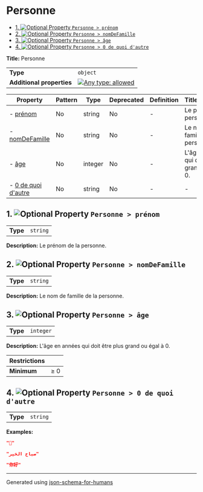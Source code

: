 # Personne

- [1. ![Optional](https://img.shields.io/badge/Optional-yellow) Property `Personne > prénom`](#pr_nom)
- [2. ![Optional](https://img.shields.io/badge/Optional-yellow) Property `Personne > nomDeFamille`](#nomDeFamille)
- [3. ![Optional](https://img.shields.io/badge/Optional-yellow) Property `Personne > âge`](#a_ge)
- [4. ![Optional](https://img.shields.io/badge/Optional-yellow) Property `Personne > 0 de quoi d'autre`](#a0_de_quoi_d_autre)

**Title:** Personne

|                           |                                                                                                                                   |
| ------------------------- | --------------------------------------------------------------------------------------------------------------------------------- |
| **Type**                  | `object`                                                                                                                          |
| **Additional properties** | [![Any type: allowed](https://img.shields.io/badge/Any%20type-allowed-green)](# "Additional Properties of any type are allowed.") |

| Property                                    | Pattern | Type    | Deprecated | Definition | Title/Description                                     |
| ------------------------------------------- | ------- | ------- | ---------- | ---------- | ----------------------------------------------------- |
| - [prénom](#pr_nom )                        | No      | string  | No         | -          | Le prénom de la personne.                             |
| - [nomDeFamille](#nomDeFamille )            | No      | string  | No         | -          | Le nom de famille de la personne.                     |
| - [âge](#a_ge )                             | No      | integer | No         | -          | L'âge en années qui doit être plus grand ou égal à 0. |
| - [0 de quoi d'autre](#a0_de_quoi_d_autre ) | No      | string  | No         | -          | -                                                     |

## <a name="pr_nom"></a>1. ![Optional](https://img.shields.io/badge/Optional-yellow) Property `Personne > prénom`

|          |          |
| -------- | -------- |
| **Type** | `string` |

**Description:** Le prénom de la personne.

## <a name="nomDeFamille"></a>2. ![Optional](https://img.shields.io/badge/Optional-yellow) Property `Personne > nomDeFamille`

|          |          |
| -------- | -------- |
| **Type** | `string` |

**Description:** Le nom de famille de la personne.

## <a name="a_ge"></a>3. ![Optional](https://img.shields.io/badge/Optional-yellow) Property `Personne > âge`

|          |           |
| -------- | --------- |
| **Type** | `integer` |

**Description:** L'âge en années qui doit être plus grand ou égal à 0.

| Restrictions |        |
| ------------ | ------ |
| **Minimum**  | &ge; 0 |

## <a name="a0_de_quoi_d_autre"></a>4. ![Optional](https://img.shields.io/badge/Optional-yellow) Property `Personne > 0 de quoi d'autre`

|          |          |
| -------- | -------- |
| **Type** | `string` |

**Examples:** 

```json
"🖖"
```

```json
"صباح الخير"
```

```json
"你好"
```

----------------------------------------------------------------------------------------------------------------------------
Generated using [json-schema-for-humans](https://github.com/coveooss/json-schema-for-humans)
